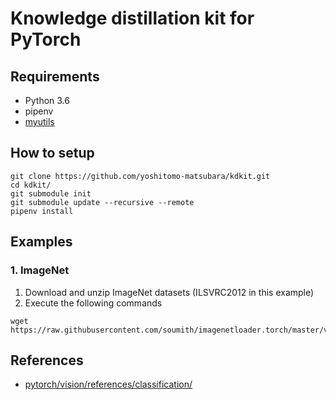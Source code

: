 # Knowledge distillation kit for PyTorch

## Requirements
- Python 3.6
- pipenv
- [myutils](https://github.com/yoshitomo-matsubara/myutils)


## How to setup
```
git clone https://github.com/yoshitomo-matsubara/kdkit.git
cd kdkit/
git submodule init
git submodule update --recursive --remote
pipenv install
```

## Examples
### 1. ImageNet
1. Download and unzip ImageNet datasets (ILSVRC2012 in this example)
2. Execute the following commands
```
wget https://raw.githubusercontent.com/soumith/imagenetloader.torch/master/valprep.sh
```

## References
- [pytorch/vision/references/classification/](https://github.com/pytorch/vision/blob/master/references/classification/)
